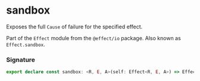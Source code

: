 # sandbox

Exposes the full `Cause` of failure for the specified effect.

Part of the `Effect` module from the `@effect/io` package. Also known as `Effect.sandbox`.

### Signature

```typescript
export declare const sandbox: <R, E, A>(self: Effect<R, E, A>) => Effect<R, Cause.Cause<E>, A>
```
